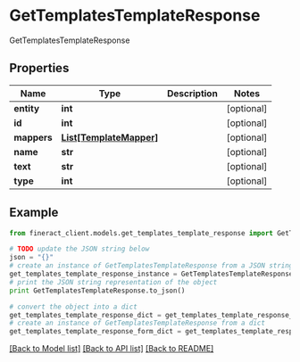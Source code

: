 # GetTemplatesTemplateResponse

GetTemplatesTemplateResponse

## Properties

Name | Type | Description | Notes
------------ | ------------- | ------------- | -------------
**entity** | **int** |  | [optional] 
**id** | **int** |  | [optional] 
**mappers** | [**List[TemplateMapper]**](TemplateMapper.md) |  | [optional] 
**name** | **str** |  | [optional] 
**text** | **str** |  | [optional] 
**type** | **int** |  | [optional] 

## Example

```python
from fineract_client.models.get_templates_template_response import GetTemplatesTemplateResponse

# TODO update the JSON string below
json = "{}"
# create an instance of GetTemplatesTemplateResponse from a JSON string
get_templates_template_response_instance = GetTemplatesTemplateResponse.from_json(json)
# print the JSON string representation of the object
print GetTemplatesTemplateResponse.to_json()

# convert the object into a dict
get_templates_template_response_dict = get_templates_template_response_instance.to_dict()
# create an instance of GetTemplatesTemplateResponse from a dict
get_templates_template_response_form_dict = get_templates_template_response.from_dict(get_templates_template_response_dict)
```
[[Back to Model list]](../README.md#documentation-for-models) [[Back to API list]](../README.md#documentation-for-api-endpoints) [[Back to README]](../README.md)


